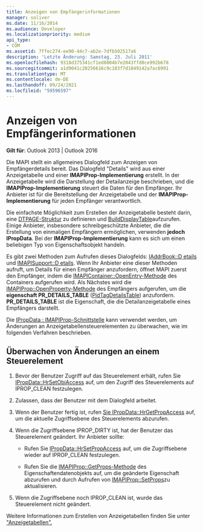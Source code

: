 ```yaml
---
title: Anzeigen von Empfängerinformationen
manager: soliver
ms.date: 11/16/2014
ms.audience: Developer
ms.localizationpriority: medium
api_type:
- COM
ms.assetid: 7ffec274-ee90-44c7-ab2e-7dfb502517a6
description: 'Letzte Änderung: Samstag, 23. Juli 2011'
ms.openlocfilehash: 9318d375341cf1ed8004b7e2043ffd0ce992b678
ms.sourcegitcommit: a1d9041c20256616c9c183f7d1049142a7ac6991
ms.translationtype: MT
ms.contentlocale: de-DE
ms.lasthandoff: 09/24/2021
ms.locfileid: "59596597"
---
```

# <a name="displaying-recipient-information"></a>Anzeigen von Empfängerinformationen

**Gilt für**: Outlook 2013 | Outlook 2016 
  
Die MAPI stellt ein allgemeines Dialogfeld zum Anzeigen von Empfängerdetails bereit. Das Dialogfeld "Details" wird aus einer Anzeigetabelle und einer **IMAPIProp-Implementierung** erstellt. In der Anzeigetabelle wird die Darstellung der Detailanzeige beschrieben, und die **IMAPIProp-Implementierung** steuert die Daten für den Empfänger. Ihr Anbieter ist für die Bereitstellung der Anzeigetabelle und der **IMAPIProp-Implementierung** für jeden Empfänger verantwortlich. 
  
Die einfachste Möglichkeit zum Erstellen der Anzeigetabelle besteht darin, eine [DTPAGE-Struktur](dtpage.md) zu definieren und [BuildDisplayTable](builddisplaytable.md)aufzurufen. Einige Anbieter, insbesondere schreibgeschützte Anbieter, die die Erstellung von einmaligen Empfängern ermöglichen, verwenden **jedoch IPropData**. Bei der **IMAPIProp-Implementierung** kann es sich um einen beliebigen Typ von Eigenschaftsobjekt handeln. 
  
Es gibt zwei Methoden zum Aufrufen dieses Dialogfelds: [IAddrBook::D etails](iaddrbook-details.md) und [IMAPISupport::D etails](imapisupport-details.md). Wenn Ihr Anbieter eine dieser Methoden aufruft, um Details für einen Empfänger anzufordern, öffnet MAPI zuerst den Empfänger, indem die [IMAPIContainer::OpenEntry-Methode](imapicontainer-openentry.md) des Containers aufgerufen wird. Als Nächstes wird die [IMAPIProp::OpenProperty-Methode](imapiprop-openproperty.md) des Empfängers aufgerufen, um die **eigenschaft PR_DETAILS_TABLE** ([PidTagDetailsTable](pidtagdetailstable-canonical-property.md)) anzufordern. **PR_DETAILS_TABLE** ist die Eigenschaft, die die Detailanzeigetabelle eines Empfängers darstellt. 
  
Die [IPropData : IMAPIProp-Schnittstelle](ipropdataimapiprop.md) kann verwendet werden, um Änderungen an Anzeigetabellensteuerelementen zu überwachen, wie im folgenden Verfahren beschrieben. 
  
## <a name="monitor-changes-to-a-control"></a>Überwachen von Änderungen an einem Steuerelement
  
1. Bevor der Benutzer Zugriff auf das Steuerelement erhält, rufen Sie [IPropData::HrSetObjAccess](ipropdata-hrsetobjaccess.md) auf, um den Zugriff des Steuerelements auf IPROP_CLEAN festzulegen. 
    
2. Zulassen, dass der Benutzer mit dem Dialogfeld arbeitet. 
    
3. Wenn der Benutzer fertig ist, rufen [Sie IPropData::HrGetPropAccess](ipropdata-hrgetpropaccess.md) auf, um die aktuelle Zugriffsebene des Steuerelements abzurufen. 
    
4. Wenn die Zugriffsebene IPROP_DIRTY ist, hat der Benutzer das Steuerelement geändert. Ihr Anbieter sollte:
    
   - Rufen Sie [IPropData::HrSetPropAccess](ipropdata-hrsetpropaccess.md) auf, um die Zugriffsebene wieder auf IPROP_CLEAN festzulegen. 
    
   - Rufen Sie die [IMAPIProp::GetProps-Methode](imapiprop-getprops.md) des Eigenschaftendatenobjekts auf, um die geänderte Eigenschaft abzurufen und durch Aufrufen von [IMAPIProp::SetProps](imapiprop-setprops.md)zu aktualisieren.
    
5. Wenn die Zugriffsebene noch IPROP_CLEAN ist, wurde das Steuerelement nicht geändert. 
    
Weitere Informationen zum Erstellen von Anzeigetabellen finden Sie unter ["Anzeigetabellen".](display-tables.md)
  

